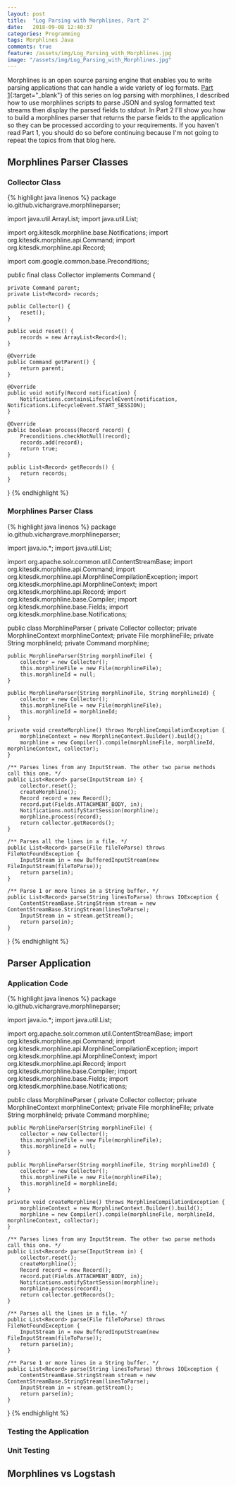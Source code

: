 ```yaml
---
layout: post
title:  "Log Parsing with Morphlines, Part 2"
date:   2018-09-08 12:40:37
categories: Programming
tags: Morphlines Java
comments: true
feature: /assets/img/Log_Parsing_with_Morphlines.jpg
image: "/assets/img/Log_Parsing_with_Morphlines.jpg"
---
```

Morphlines is an open source parsing engine that enables you to write parsing applications that can handle a wide variety of log formats.  [Part 1](/log-parsing-with-morphlines-1){:target="_blank"} of this series on log parsing with morphlines, I described how to use morphlines scripts to parse JSON and syslog formatted text streams then display the parsed fields to *stdout*.  In Part 2 I'll show you how to build a morphlines parser that returns the parse fields to the application so they can be processed according to your requirements. If you haven't read Part 1, you should do so before continuing because I'm not going to repeat the topics from that blog here.

## Morphlines Parser Classes

### Collector Class

{% highlight java linenos %}
package io.github.vichargrave.morphlineparser;

import java.util.ArrayList;
import java.util.List;

import org.kitesdk.morphline.base.Notifications;
import org.kitesdk.morphline.api.Command;
import org.kitesdk.morphline.api.Record;

import com.google.common.base.Preconditions;

public final class Collector implements Command {

    private Command parent;
    private List<Record> records;

    public Collector() {
        reset();
    }

    public void reset() {
        records = new ArrayList<Record>();
    }

    @Override
    public Command getParent() {
        return parent;
    }

    @Override
    public void notify(Record notification) {
        Notifications.containsLifecycleEvent(notification, Notifications.LifecycleEvent.START_SESSION);
    }

    @Override
    public boolean process(Record record) {
        Preconditions.checkNotNull(record);
        records.add(record);
        return true;
    }

    public List<Record> getRecords() {
        return records;
    }
}
{% endhighlight %}


### Morphlines Parser Class

{% highlight java linenos %}
package io.github.vichargrave.morphlineparser;

import java.io.*;
import java.util.List;

import org.apache.solr.common.util.ContentStreamBase;
import org.kitesdk.morphline.api.Command;
import org.kitesdk.morphline.api.MorphlineCompilationException;
import org.kitesdk.morphline.api.MorphlineContext;
import org.kitesdk.morphline.api.Record;
import org.kitesdk.morphline.base.Compiler;
import org.kitesdk.morphline.base.Fields;
import org.kitesdk.morphline.base.Notifications;

public class MorphlineParser {
    private Collector collector;
    private MorphlineContext morphlineContext;
    private File morphlineFile;
    private String morphlineId;
    private Command morphline;

    public MorphlineParser(String morphlineFile) {
        collector = new Collector();
        this.morphlineFile = new File(morphlineFile);
        this.morphlineId = null;
    }

    public MorphlineParser(String morphlineFile, String morphlineId) {
        collector = new Collector();
        this.morphlineFile = new File(morphlineFile);
        this.morphlineId = morphlineId;
    }

    private void createMorphline() throws MorphlineCompilationException {
        morphlineContext = new MorphlineContext.Builder().build();
        morphline = new Compiler().compile(morphlineFile, morphlineId, morphlineContext, collector);
    }

    /** Parses lines from any InputStream. The other two parse methods call this one. */
    public List<Record> parse(InputStream in) {
        collector.reset();
        createMorphline();
        Record record = new Record();
        record.put(Fields.ATTACHMENT_BODY, in);
        Notifications.notifyStartSession(morphline);
        morphline.process(record);
        return collector.getRecords();
    }

    /** Parses all the lines in a file. */
    public List<Record> parse(File fileToParse) throws FileNotFoundException {
        InputStream in = new BufferedInputStream(new FileInputStream(fileToParse));
        return parse(in);
    }

    /** Parse 1 or more lines in a String buffer. */
    public List<Record> parse(String linesToParse) throws IOException {
        ContentStreamBase.StringStream stream = new ContentStreamBase.StringStream(linesToParse);
        InputStream in = stream.getStream();
        return parse(in);
    }
}
{% endhighlight %}

## Parser Application

### Application Code

{% highlight java linenos %}
package io.github.vichargrave.morphlineparser;

import java.io.*;
import java.util.List;

import org.apache.solr.common.util.ContentStreamBase;
import org.kitesdk.morphline.api.Command;
import org.kitesdk.morphline.api.MorphlineCompilationException;
import org.kitesdk.morphline.api.MorphlineContext;
import org.kitesdk.morphline.api.Record;
import org.kitesdk.morphline.base.Compiler;
import org.kitesdk.morphline.base.Fields;
import org.kitesdk.morphline.base.Notifications;

public class MorphlineParser {
    private Collector collector;
    private MorphlineContext morphlineContext;
    private File morphlineFile;
    private String morphlineId;
    private Command morphline;

    public MorphlineParser(String morphlineFile) {
        collector = new Collector();
        this.morphlineFile = new File(morphlineFile);
        this.morphlineId = null;
    }

    public MorphlineParser(String morphlineFile, String morphlineId) {
        collector = new Collector();
        this.morphlineFile = new File(morphlineFile);
        this.morphlineId = morphlineId;
    }

    private void createMorphline() throws MorphlineCompilationException {
        morphlineContext = new MorphlineContext.Builder().build();
        morphline = new Compiler().compile(morphlineFile, morphlineId, morphlineContext, collector);
    }

    /** Parses lines from any InputStream. The other two parse methods call this one. */
    public List<Record> parse(InputStream in) {
        collector.reset();
        createMorphline();
        Record record = new Record();
        record.put(Fields.ATTACHMENT_BODY, in);
        Notifications.notifyStartSession(morphline);
        morphline.process(record);
        return collector.getRecords();
    }

    /** Parses all the lines in a file. */
    public List<Record> parse(File fileToParse) throws FileNotFoundException {
        InputStream in = new BufferedInputStream(new FileInputStream(fileToParse));
        return parse(in);
    }

    /** Parse 1 or more lines in a String buffer. */
    public List<Record> parse(String linesToParse) throws IOException {
        ContentStreamBase.StringStream stream = new ContentStreamBase.StringStream(linesToParse);
        InputStream in = stream.getStream();
        return parse(in);
    }
}
{% endhighlight %}

### Testing the Application

### Unit Testing

## Morphlines vs Logstash

